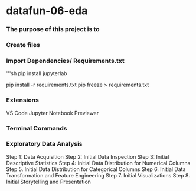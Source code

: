 # datafun-06-eda

### The purpose of this project is to

### Create files


### Import Dependencies/ Requirements.txt
'''sh
pip install jupyterlab

pip install -r requirements.txt
pip freeze > requirements.txt


### Extensions
VS Code Jupyter Notebook Previewer



### Terminal Commands

### Exploratory Data Analysis
Step 1: Data Acquisition
Step 2:  Initial Data Inspection
Step 3: Initial Descriptive Statistics
Step 4: Initial Data Distribution for Numerical Columns
Step 5. Initial Data Distribution for Categorical Columns
Step 6. Initial Data Transformation and Feature Engineering
Step 7. Initial Visualizations
Step 8. Initial Storytelling and Presentation
